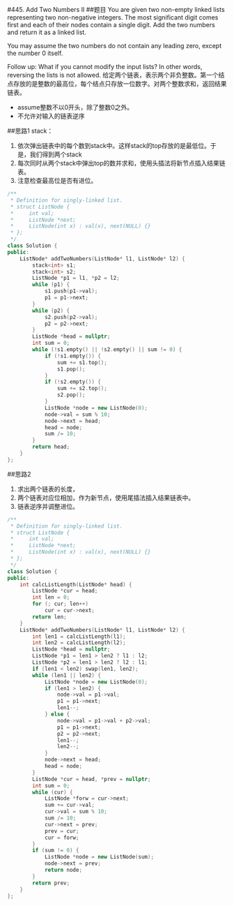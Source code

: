 #445. Add Two Numbers II
##题目
You are given two non-empty linked lists representing two non-negative integers. The most significant digit comes first and each of their nodes contain a single digit. Add the two numbers and return it as a linked list.

You may assume the two numbers do not contain any leading zero, except the number 0 itself.

Follow up:
What if you cannot modify the input lists? In other words, reversing the lists is not allowed.
给定两个链表，表示两个非负整数。第一个结点存放的是整数的最高位，每个结点只存放一位数字。对两个整数求和，返回结果链表。

 - assume整数不以0开头，除了整数0之外。
 - 不允许对输入的链表逆序

##思路1
stack：
1. 依次弹出链表中的每个数到stack中。这样stack的top存放的是最低位。于是，我们得到两个stack
2. 每次同时从两个stack中弹出top的数并求和，使用头插法将新节点插入结果链表。
3. 注意检查最高位是否有进位。

```C++
/**
 * Definition for singly-linked list.
 * struct ListNode {
 *     int val;
 *     ListNode *next;
 *     ListNode(int x) : val(x), next(NULL) {}
 * };
 */
class Solution {
public:
    ListNode* addTwoNumbers(ListNode* l1, ListNode* l2) {
        stack<int> s1;
        stack<int> s2;
        ListNode *p1 = l1, *p2 = l2;
        while (p1) {
            s1.push(p1->val);
            p1 = p1->next;
        }
        while (p2) {
            s2.push(p2->val);
            p2 = p2->next;
        }
        ListNode *head = nullptr;
        int sum = 0;
        while (!s1.empty() || !s2.empty() || sum != 0) {
            if (!s1.empty()) {
                sum += s1.top();
                s1.pop();
            }
            if (!s2.empty()) {
                sum += s2.top();
                s2.pop();
            }
            ListNode *node = new ListNode(0);
            node->val = sum % 10;
            node->next = head;
            head = node;
            sum /= 10;
        }
        return head;
    }
};
```

##思路2
1. 求出两个链表的长度，
2. 两个链表对应位相加，作为新节点，使用尾插法插入结果链表中。
3. 链表逆序并调整进位。

```C++
/**
 * Definition for singly-linked list.
 * struct ListNode {
 *     int val;
 *     ListNode *next;
 *     ListNode(int x) : val(x), next(NULL) {}
 * };
 */
class Solution {
public:
    int calcListLength(ListNode* head) {
        ListNode *cur = head;
        int len = 0;
        for (; cur; len++)
            cur = cur->next;
        return len;
    }
    ListNode* addTwoNumbers(ListNode* l1, ListNode* l2) {
        int len1 = calcListLength(l1);
        int len2 = calcListLength(l2);
        ListNode *head = nullptr;
        ListNode *p1 = len1 > len2 ? l1 : l2;
        ListNode *p2 = len1 > len2 ? l2 : l1;
        if (len1 < len2) swap(len1, len2);
        while (len1 || len2) {
            ListNode *node = new ListNode(0);
            if (len1 > len2) {
                node->val = p1->val;
                p1 = p1->next;
                len1--;
            } else {
                node->val = p1->val + p2->val;
                p1 = p1->next;
                p2 = p2->next;
                len1--;
                len2--;
            }
            node->next = head;
            head = node;
        }
        ListNode *cur = head, *prev = nullptr;
        int sum = 0;
        while (cur) {
            ListNode *forw = cur->next;
            sum += cur->val;
            cur->val = sum % 10;
            sum /= 10;
            cur->next = prev;
            prev = cur;
            cur = forw;
        }
        if (sum != 0) {
            ListNode *node = new ListNode(sum);
            node->next = prev;
            return node;
        }
        return prev;
    }
};
```
